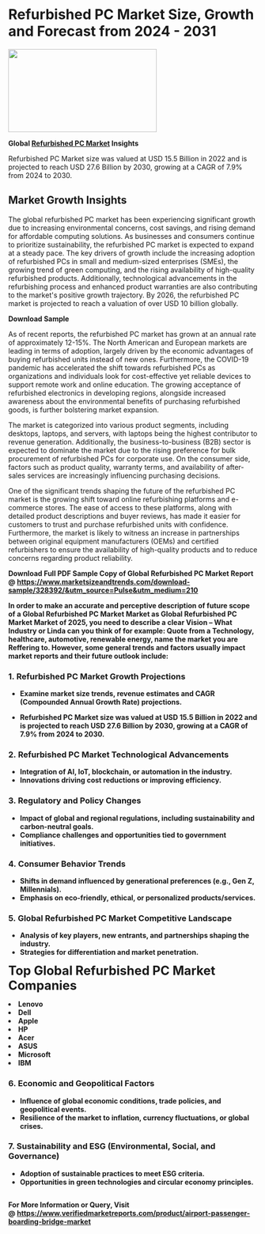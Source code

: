 <H1>Refurbished PC Market Size, Growth and Forecast from 2024 - 2031</H1><img class="aligncenter size-medium wp-image-584254" src="https://thirdeyenews.in/wp-content/uploads/2024/09/Global-Market-Research-300x168.jpeg" alt="" width="300" height="168" /><p><strong>Global&nbsp;<a href="https://www.marketsizeandtrends.com/download-sample/328392/&amp;utm_source=Pulse&amp;utm_medium=210">Refurbished PC Market</a> Insights</strong></p><p>Refurbished PC Market size was valued at USD 15.5 Billion in 2022 and is projected to reach USD 27.6 Billion by 2030, growing at a CAGR of 7.9% from 2024 to 2030.</p><p><h2>Market Growth Insights</h2> <p>The global refurbished PC market has been experiencing significant growth due to increasing environmental concerns, cost savings, and rising demand for affordable computing solutions. As businesses and consumers continue to prioritize sustainability, the refurbished PC market is expected to expand at a steady pace. The key drivers of growth include the increasing adoption of refurbished PCs in small and medium-sized enterprises (SMEs), the growing trend of green computing, and the rising availability of high-quality refurbished products. Additionally, technological advancements in the refurbishing process and enhanced product warranties are also contributing to the market's positive growth trajectory. By 2026, the refurbished PC market is projected to reach a valuation of over USD 10 billion globally.</p> <p><strong>Download Sample</strong></p> <p>As of recent reports, the refurbished PC market has grown at an annual rate of approximately 12-15%. The North American and European markets are leading in terms of adoption, largely driven by the economic advantages of buying refurbished units instead of new ones. Furthermore, the COVID-19 pandemic has accelerated the shift towards refurbished PCs as organizations and individuals look for cost-effective yet reliable devices to support remote work and online education. The growing acceptance of refurbished electronics in developing regions, alongside increased awareness about the environmental benefits of purchasing refurbished goods, is further bolstering market expansion.</p> <p>The market is categorized into various product segments, including desktops, laptops, and servers, with laptops being the highest contributor to revenue generation. Additionally, the business-to-business (B2B) sector is expected to dominate the market due to the rising preference for bulk procurement of refurbished PCs for corporate use. On the consumer side, factors such as product quality, warranty terms, and availability of after-sales services are increasingly influencing purchasing decisions.</p> <p>One of the significant trends shaping the future of the refurbished PC market is the growing shift toward online refurbishing platforms and e-commerce stores. The ease of access to these platforms, along with detailed product descriptions and buyer reviews, has made it easier for customers to trust and purchase refurbished units with confidence. Furthermore, the market is likely to witness an increase in partnerships between original equipment manufacturers (OEMs) and certified refurbishers to ensure the availability of high-quality products and to reduce concerns regarding product reliability.</p> <p><strong></p><p><span class=""><strong>Download Full PDF Sample Copy of Global Refurbished PC Market Report</strong> @ <a href="https://www.marketsizeandtrends.com/download-sample/328392/&amp;utm_source=Pulse&amp;utm_medium=210" target="_blank">https://www.marketsizeandtrends.com/download-sample/328392/&amp;utm_source=Pulse&amp;utm_medium=210</a></span></p><p>In order to make an accurate and perceptive description of future scope of a Global&nbsp;Refurbished PC Market Market as Global&nbsp;Refurbished PC Market Market of 2025, you need to describe a clear Vision &ndash; What Industry or Linda can you think of for example: Quote from a Technology, healthcare, automotive, renewable energy, name the market you are Reffering to. However, some general trends and factors usually impact market reports and their future outlook include:</p><h3>1.&nbsp;<strong>Refurbished PC Market Growth Projections</strong></h3><ul><li>Examine market size trends, revenue estimates and CAGR (Compounded Annual Growth Rate) projections.</li><li><p>Refurbished PC Market size was valued at USD 15.5 Billion in 2022 and is projected to reach USD 27.6 Billion by 2030, growing at a CAGR of 7.9% from 2024 to 2030.</p></li></ul><h3>2.&nbsp;<strong>Refurbished PC Market Technological Advancements</strong></h3><ul><li>Integration of AI, IoT, blockchain, or automation in the industry.</li><li>Innovations driving cost reductions or improving efficiency.</li></ul><h3>3.&nbsp;<strong>Regulatory and Policy Changes</strong></h3><ul><li>Impact of global and regional regulations, including sustainability and carbon-neutral goals.</li><li>Compliance challenges and opportunities tied to government initiatives.</li></ul><h3>4.&nbsp;<strong>Consumer Behavior Trends</strong></h3><ul><li>Shifts in demand influenced by generational preferences (e.g., Gen Z, Millennials).</li><li>Emphasis on eco-friendly, ethical, or personalized products/services.</li></ul><h3>5.&nbsp;<strong>Global Refurbished PC Market Competitive Landscape</strong></h3><ul><li>Analysis of key players, new entrants, and partnerships shaping the industry.</li><li>Strategies for differentiation and market penetration.</li></ul><p data-pm-slice="1 1 []"><span style="color: inherit; font-family: inherit; font-size: 25px;">Top Global Refurbished PC Market Companies</span></p><div class="" data-test-id=""><p><li>Lenovo</li><li> Dell</li><li> Apple</li><li> HP</li><li> Acer</li><li> ASUS</li><li> Microsoft</li><li> IBM</li></p></div><h3>6.&nbsp;<strong>Economic and Geopolitical Factors</strong></h3><ul><li>Influence of global economic conditions, trade policies, and geopolitical events.</li><li>Resilience of the market to inflation, currency fluctuations, or global crises.</li></ul><h3>7.&nbsp;<strong>Sustainability and ESG (Environmental, Social, and Governance)</strong></h3><ul><li>Adoption of sustainable practices to meet ESG criteria.</li><li>Opportunities in green technologies and circular economy principles.</li></ul><h2><strong style="font-size: 14px;">For More Information or Query, Visit @&nbsp;</strong><a style="background-color: #ffffff; font-size: 14px;" href="https://www.marketsizeandtrends.com/report/refurbished-pc-market/" target="_blank">https://www.verifiedmarketreports.com/product/airport-passenger-boarding-bridge-market</a></h2>
